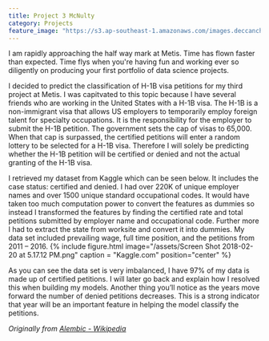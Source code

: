 ```yaml
---
title: Project 3 McNulty
category: Projects
feature_image: "https://s3.ap-southeast-1.amazonaws.com/images.deccanchronicle.com/dc-Cover-lupa3v07ggq6gjq856d4rap9q3-20170131065003.Medi.jpeg"
---
```

I am rapidly approaching the half way mark at Metis. Time has flown faster than expected. Time flys when you're having fun and working ever so diligently on producing your first portfolio of data science projects.

<!-- more -->

I decided to predict the classification of H-1B visa petitions for my third project at Metis. I was capitvated to this topic because I have several friends who are working in the United States with a H-1B visa. The H-1B is a non-immigrant visa that allows US employers to temporarily employ foreign talent for specialty occupations. It is the responsibility for the employer to submit the H-1B petition.  The government sets the cap of visas to 65,000. When that cap is surpassed, the certified petitions will enter a random lottery to be selected for a H-1B  visa. Therefore I will solely be predicting whether the H-1B  petition will be certified or denied and not the actual granting of the H-1B visa.

I retrieved my dataset from Kaggle which can be seen below. It includes the case status: certified and denied. I had over 220K of unique employer names and over 1500 unique standard occupational codes. It would have taken too much computation power to convert the features as dummies so instead I transformed the features by finding the certified rate and total petitions submitted by employer name and occupational code. Further more I had to extract the state from worksite and convert it into dummies. My data set included prevailing wage, full time position, and the petitions from 2011 – 2016.
{% include figure.html image="/assets/Screen Shot 2018-02-20 at 5.17.12 PM.png" caption = "Kaggle.com" position="center" %}

As you can see the data set is very imbalanced, I have 97% of  my data is made up of certified petitions. I will later go back and explain how I resolved this when building my models. Another thing you’ll notice as the years move forward the number of denied petitions decreases. This is a strong indicator that year will be an important feature in helping the model classify the petitions.

_Originally from [Alembic - Wikipedia](https://en.wikipedia.org/wiki/Alembic)_
